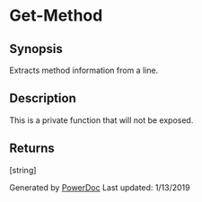# Get-Method

## Synopsis

Extracts method information from a line.

## Description

This is a private function that will not be exposed.

## Returns

[string]

Generated by [PowerDoc](https://github.com/luther38/PowerDoc)
Last updated: 1/13/2019
